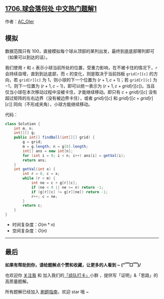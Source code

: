 ## [1706.球会落何处 中文热门题解1](https://leetcode.cn/problems/where-will-the-ball-fall/solutions/100000/gong-shui-san-xie-jian-dan-mo-ni-ti-by-a-jz6f)

作者：[AC_OIer](https://leetcode.cn/u/AC_OIer)

## 模拟

数据范围只有 $100$，直接模拟每个球从顶部的某列出发，最终到底底部哪列即可（如果可以到达的话）。

我们使用 `r` 和 `c` 表示小球当前所处的位置，受重力影响，在不被卡住的情况下，`r` 会持续自增，直到到达底部，而 `c` 的变化，则是取决于当前挡板 `grid[r][c]` 的方向，若 `grid[r][c]` 为 $1$，则小球的下一个位置为 $(r + 1, c + 1)$；若 `grid[r][c]` 为 $-1$，则下一位置为 $(r + 1, c - 1)$，即可以统一表示为 $(r + 1, c + grid[r][c])$。当且仅当小球在本次移动过程中没被卡住，才能继续移动。即只有 $c + grid[r][c]$ 没有超过矩阵的左右边界（没有被边界卡住），或者 $grid[r][c]$ 和 $grid[r][c + grid[r][c]]$ 同向（不形成夹角），小球方能继续移动。

代码：
```Java []
class Solution {
    int m, n;
    int[][] g;
    public int[] findBall(int[][] grid) {
        g = grid;
        m = g.length; n = g[0].length;
        int[] ans = new int[n];
        for (int i = 0; i < n; i++) ans[i] = getVal(i);
        return ans;
    }
    int getVal(int x) {
        int r = 0, c = x;
        while (r < m) {
            int ne = c + g[r][c];
            if (ne < 0 || ne >= n) return -1;
            if (g[r][c] != g[r][ne]) return -1;
            r++; c = ne;
        }
        return c;
    }
}
```
* 时间复杂度：$O(m * n)$
* 空间复杂度：$O(n)$

---

## 最后

**如果有帮助到你，请给题解点个赞和收藏，让更多的人看到 ~ ("▔□▔)/**

也欢迎你 [关注我](https://acoier.com/oimg/gzh-qrcode.webp) 和 加入我们的[「组队打卡」](https://leetcode-cn.com/u/ac_oier/)小群 ，提供写「证明」&「思路」的高质量题解。

所有题解已经加入 [刷题指南](https://github.com/SharingSource/LogicStack-LeetCode/wiki)，欢迎 star 哦 ~